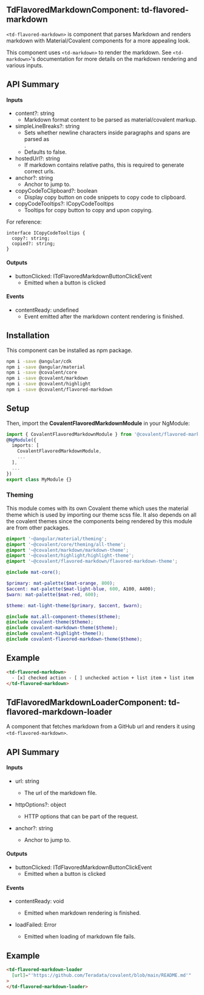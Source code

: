 ## TdFlavoredMarkdownComponent: td-flavored-markdown

`<td-flavored-markdown>` is component that parses Markdown and renders markdown with Material/Covalent components for a more appealing look.

This component uses `<td-markdown>` to render the markdown. See `<td-markdown>`'s documentation for more details on the markdown rendering and various inputs.

## API Summary

#### Inputs

- content?: string
  - Markdown format content to be parsed as material/covalent markup.
- simpleLineBreaks?: string
  - Sets whether newline characters inside paragraphs and spans are parsed as <br/>.
  - Defaults to false.
- hostedUrl?: string
  - If markdown contains relative paths, this is required to generate correct urls.
- anchor?: string
  - Anchor to jump to.
- copyCodeToClipboard?: boolean
  - Display copy button on code snippets to copy code to clipboard.
- copyCodeTooltips?: ICopyCodeTooltips
  - Tooltips for copy button to copy and upon copying.

For reference:

```
interface ICopyCodeTooltips {
  copy?: string;
  copied?: string;
}
```

#### Outputs

- buttonClicked: ITdFlavoredMarkdownButtonClickEvent
  - Emitted when a button is clicked

#### Events

- contentReady: undefined
  - Event emitted after the markdown content rendering is finished.

## Installation

This component can be installed as npm package.

```bash
npm i -save @angular/cdk
npm i -save @angular/material
npm i -save @covalent/core
npm i -save @covalent/markdown
npm i -save @covalent/highlight
npm i -save @covalent/flavored-markdown
```

## Setup

Then, import the **CovalentFlavoredMarkdownModule** in your NgModule:

```typescript
import { CovalentFlavoredMarkdownModule } from '@covalent/flavored-markdown';
@NgModule({
  imports: [
    CovalentFlavoredMarkdownModule,
    ...
  ],
  ...
})
export class MyModule {}
```

### Theming

This module comes with its own Covalent theme which uses the material theme which is used by importing our theme scss file. It also depends on all the covalent themes since the components being rendered by this module are from other packages.

```scss
@import '~@angular/material/theming';
@import '~@covalent/core/theming/all-theme';
@import '~@covalent/markdown/markdown-theme';
@import '~@covalent/highlight/highlight-theme';
@import '~@covalent/flavored-markdown/flavored-markdown-theme';

@include mat-core();

$primary: mat-palette($mat-orange, 800);
$accent: mat-palette($mat-light-blue, 600, A100, A400);
$warn: mat-palette($mat-red, 600);

$theme: mat-light-theme($primary, $accent, $warn);

@include mat.all-component-themes($theme);
@include covalent-theme($theme);
@include covalent-markdown-theme($theme);
@include covalent-highlight-theme();
@include covalent-flavored-markdown-theme($theme);
```

## Example

```html
<td-flavored-markdown>
  - [x] checked action - [ ] unchecked action + list item + list item
</td-flavored-markdown>
```

## TdFlavoredMarkdownLoaderComponent: td-flavored-markdown-loader

A component that fetches markdown from a GitHub url and renders it using `<td-flavored-markdown>`.

## API Summary

#### Inputs

- url: string

  - The url of the markdown file.

- httpOptions?: object

  - HTTP options that can be part of the request.

- anchor?: string
  - Anchor to jump to.

#### Outputs

- buttonClicked: ITdFlavoredMarkdownButtonClickEvent
  - Emitted when a button is clicked

#### Events

- contentReady: void

  - Emitted when markdown rendering is finished.

- loadFailed: Error
  - Emitted when loading of markdown file fails.

## Example

```html
<td-flavored-markdown-loader
  [url]="'https://github.com/Teradata/covalent/blob/main/README.md'"
>
</td-flavored-markdown-loader>
```
